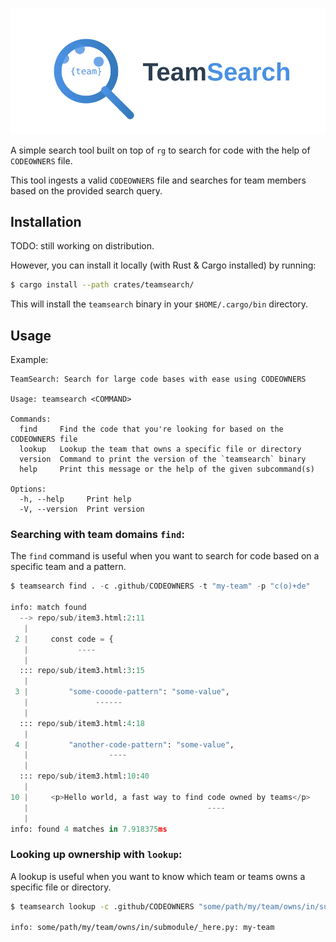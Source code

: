 
![TeamSearch Logo](docs/logo.svg)


A simple search tool built on top of `rg` to search for code with the help of `CODEOWNERS` file.

This tool ingests a valid `CODEOWNERS` file and searches for team members based on the provided search query.


## Installation

TODO: still working on distribution.

However, you can install it locally (with Rust & Cargo installed) by running:

```bash
$ cargo install --path crates/teamsearch/
```

This will install the `teamsearch` binary in your `$HOME/.cargo/bin` directory.

## Usage

Example:

```
TeamSearch: Search for large code bases with ease using CODEOWNERS

Usage: teamsearch <COMMAND>

Commands:
  find     Find the code that you're looking for based on the CODEOWNERS file
  lookup   Lookup the team that owns a specific file or directory
  version  Command to print the version of the `teamsearch` binary
  help     Print this message or the help of the given subcommand(s)

Options:
  -h, --help     Print help
  -V, --version  Print version

```

### Searching with team domains `find`:

The `find` command is useful when you want to search for code based on a specific team and a pattern.

```py
$ teamsearch find . -c .github/CODEOWNERS -t "my-team" -p "c(o)+de"

info: match found
  --> repo/sub/item3.html:2:11
   |
 2 |     const code = {
   |           ----
   |
  ::: repo/sub/item3.html:3:15
   |
 3 |         "some-cooode-pattern": "some-value",
   |               ------
   |
  ::: repo/sub/item3.html:4:18
   |
 4 |         "another-code-pattern": "some-value",
   |                  ----
   |
  ::: repo/sub/item3.html:10:40
   |
10 |     <p>Hello world, a fast way to find code owned by teams</p>
   |                                        ----
   |
info: found 4 matches in 7.918375ms
```

### Looking up ownership with `lookup`:

A lookup is useful when you want to know which team or teams owns a specific file or directory.

```bash
$ teamsearch lookup -c .github/CODEOWNERS "some/path/my/team/owns/in/submodule/_here.py"

info: some/path/my/team/owns/in/submodule/_here.py: my-team
```
